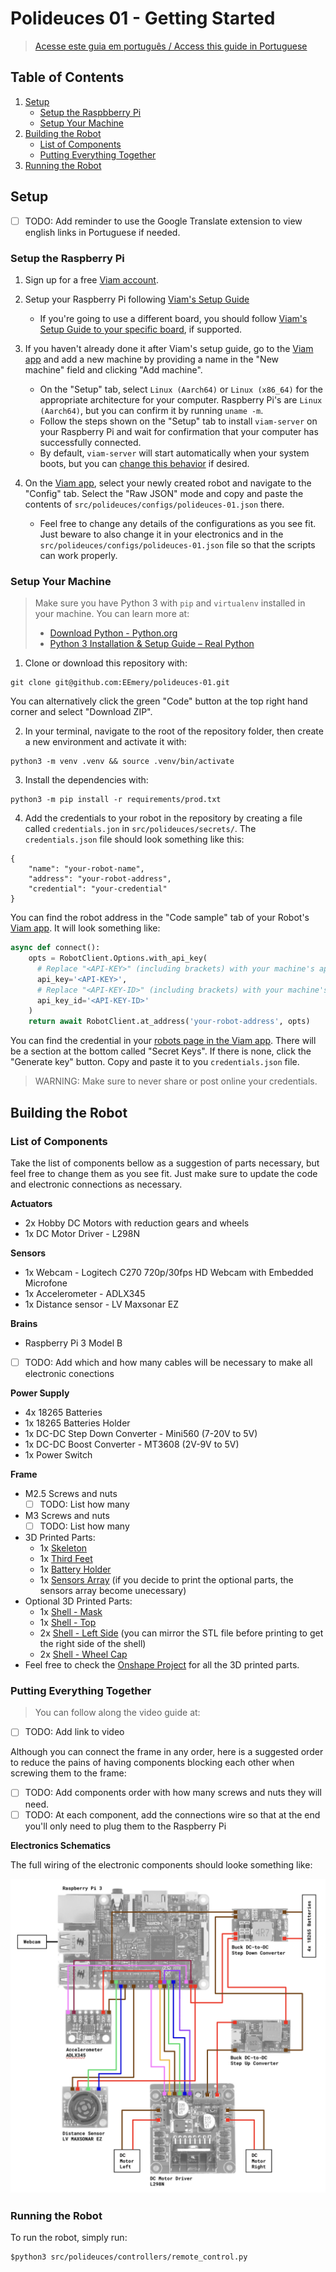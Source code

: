 # Polideuces 01 - Getting Started

>[Acesse este guia em português / Access this guide in Portuguese](/docs/pt-1-comecando.md)

## Table of Contents

1. [Setup](#setup)
	- [Setup the Raspbberry Pi](#setup-the-raspberry-pi)
	- [Setup Your Machine](#setup-your-machine)
2. [Building the Robot](#building-the-robot)
	- [List of Components](#list-of-components)
	- [Putting Everything Together](#putting-everything-together)
3. [Running the Robot](#running-the-robot)

## Setup

- [ ] TODO: Add reminder to use the Google Translate extension to view english links in Portuguese if needed.

### Setup the Raspberry Pi

1. Sign up for a free [Viam account](https://www.viam.com/).

2. Setup your Raspberry Pi following [Viam's Setup Guide](https://docs.viam.com/get-started/installation/prepare/rpi-setup/)
	- If you're going to use a different board, you should follow [Viam's Setup Guide to your specific board](https://docs.viam.com/), if supported.

3. If you haven't already done it after Viam's setup guide, go to the [Viam app](https://app.viam.com/) and add a new machine by providing a name in the "New machine" field and clicking "Add machine".
	- On the "Setup" tab, select `Linux (Aarch64)` or `Linux (x86_64)` for the appropriate architecture for your computer. Raspberry Pi's are `Linux (Aarch64)`, but you can confirm it by running `uname -m`.
	- Follow the steps shown on the "Setup" tab to install `viam-server` on your Raspberry Pi and wait for confirmation that your computer has successfully connected. 
	- By default, `viam-server` will start automatically when your system boots, but you can [change this behavior](https://docs.viam.com/get-started/installation/manage/) if desired.

4. On the [Viam app](https://app.viam.com/), select your newly created robot and navigate to the "Config" tab. Select the "Raw JSON" mode and copy and paste the contents of `src/polideuces/configs/polideuces-01.json` there.
	- Feel free to change any details of the configurations as you see fit. Just beware to also change it in your electronics and in the `src/polideuces/configs/polideuces-01.json` file so that the scripts can work properly.

### Setup Your Machine

>Make sure you have Python 3 with `pip` and `virtualenv` installed in your machine. You can learn more at:
>- [Download Python - Python.org](https://www.python.org/downloads/)
>- [Python 3 Installation & Setup Guide – Real Python](https://realpython.com/installing-python/)

1. Clone or download this repository with:

```
git clone git@github.com:EEmery/polideuces-01.git
```

You can alternatively click the green "Code" button at the top right hand corner and select "Download ZIP".

2. In your terminal, navigate to the root of the repository folder, then create a new environment and activate it with:

```
python3 -m venv .venv && source .venv/bin/activate
```

3. Install the dependencies with:

```
python3 -m pip install -r requirements/prod.txt
```

4. Add the credentials to your robot in the repository by creating a file called `credentials.jon` in `src/polideuces/secrets/`. The `credentials.json` file should look something like this:

```
{
    "name": "your-robot-name",
    "address": "your-robot-address",
    "credential": "your-credential"
}
```

You can find the robot address in the "Code sample" tab of your Robot's [Viam app](https://app.viam.com/robots). It will look something like:

```python
async def connect():
    opts = RobotClient.Options.with_api_key(
	  # Replace "<API-KEY>" (including brackets) with your machine's api key
      api_key='<API-KEY>',
	  # Replace "<API-KEY-ID>" (including brackets) with your machine's api key id
      api_key_id='<API-KEY-ID>'
    )
    return await RobotClient.at_address('your-robot-address', opts)
```

You can find the credential in your [robots page in the Viam app](https://app.viam.com/robots). There will be a section at the bottom called "Secret Keys". If there is none, click the "Generate key" button. Copy and paste it to you `credentials.json` file.

>WARNING: Make sure to never share or post online your credentials.

## Building the Robot

### List of Components

Take the list of components bellow as a suggestion of parts necessary, but feel free to change them as you see fit. Just make sure to update the code and electronic connections as necessary.

**Actuators**
- 2x Hobby DC Motors with reduction gears and wheels
- 1x DC Motor Driver - L298N

**Sensors**
- 1x Webcam - Logitech C270 720p/30fps HD Webcam with Embedded Microfone
- 1x Accelerometer - ADLX345
- 1x Distance sensor - LV Maxsonar EZ

**Brains**
- Raspberry Pi 3 Model B
- [ ] TODO: Add which and how many cables will be necessary to make all electronic conections

**Power Supply**
- 4x 18265 Batteries
- 1x 18265 Batteries Holder
- 1x DC-DC Step Down Converter - Mini560 (7-20V to 5V)
- 1x DC-DC Boost Converter - MT3608 (2V-9V to 5V)
- 1x Power Switch

**Frame**
- M2.5 Screws and nuts
	- [ ] TODO: List how many
- M3 Screws and nuts
	- [ ] TODO: List how many
- 3D Printed Parts:
    - 1x [Skeleton](/models/Skeleton.stl)
    - 1x [Third Feet](/models/Third%20feet.stl)
    - 1x [Battery Holder](/models/Battery%20Holder.stl)
    - 1x [Sensors Array](/models/Sensors%20Array.stl) (if you decide to print the optional parts, the sensors array become unecessary)
- Optional 3D Printed Parts:
    - 1x [Shell - Mask](/models/Shell%20-%20Mask.stl)
    - 1x [Shell - Top](/models/Shell%20-%20Top.stl)
    - 2x [Shell - Left Side](/models/Shell%20-%20Left%20Side.stl) (you can mirror the STL file before printing to get the right side of the shell)
    - 2x [Shell - Wheel Cap](/models/Shell%20-%20Wheel%20Cap.stl)
- Feel free to check the [Onshape Project](https://cad.onshape.com/documents/57eca4cfdd989f9be606e886/w/89188582492a65a69131f629/e/66d103aafa7007a6db980672?renderMode=0&uiState=659c2bd2daef495b2a084473) for all the 3D printed parts.

### Putting Everything Together

>You can follow along the video guide at:
- [ ] TODO: Add link to video

Although you can connect the frame in any order, here is a suggested order to reduce the pains of having components blocking each other when screwing them to the frame:
- [ ] TODO: Add components order with how many screws and nuts they will need.
- [ ] TODO: At each component, add the connections wire so that at the end you'll only need to plug them to the Raspberry Pi

**Electronics Schematics**

The full wiring of the electronic components should looke something like:

![electronic-schematics](/docs/images/electronics-schematic.png)

### Running the Robot

To run the robot, simply run:

```
$python3 src/polideuces/controllers/remote_control.py
```
